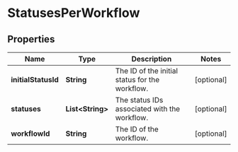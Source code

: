 # StatusesPerWorkflow

## Properties
Name | Type | Description | Notes
------------ | ------------- | ------------- | -------------
**initialStatusId** | **String** | The ID of the initial status for the workflow. |  [optional]
**statuses** | **List&lt;String&gt;** | The status IDs associated with the workflow. |  [optional]
**workflowId** | **String** | The ID of the workflow. |  [optional]
